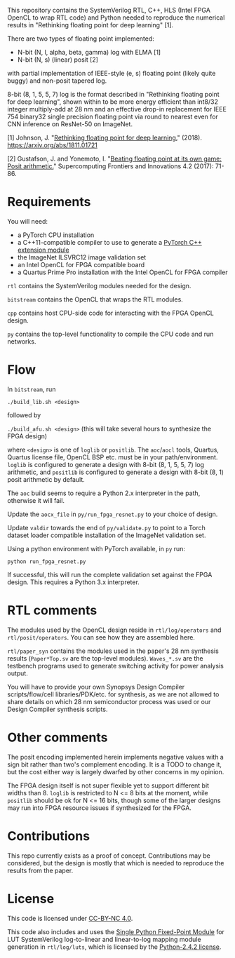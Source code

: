 This repository contains the SystemVerilog RTL, C++, HLS (Intel FPGA OpenCL to wrap RTL code) and Python needed to reproduce the numerical results in "Rethinking floating point for deep learning" [1].

There are two types of floating point implemented:

- N-bit (N, l, alpha, beta, gamma) log with ELMA [1]
- N-bit (N, s) (linear) posit [2]

with partial implementation of IEEE-style (e, s) floating point (likely quite buggy) and non-posit tapered log.

8-bit (8, 1, 5, 5, 7) log is the format described in "Rethinking floating point for deep learning", shown within to be more energy efficient than int8/32 integer multiply-add at 28 nm and an effective drop-in replacement for IEEE 754 binary32 single precision floating point via round to nearest even for CNN inference on ResNet-50 on ImageNet.

[1] Johnson, J. "[Rethinking floating point for deep learning.](https://arxiv.org/abs/1811.01721)" (2018). https://arxiv.org/abs/1811.01721

[2] Gustafson, J. and Yonemoto, I. "[Beating floating point at its own game: Posit arithmetic.](https://dl.acm.org/citation.cfm?id=3148220)" Supercomputing Frontiers and Innovations 4.2 (2017): 71-86.

# Requirements

You will need:

- a PyTorch CPU installation
- a C++11-compatible compiler to use to generate a [PyTorch C++ extension module](https://pytorch.org/tutorials/advanced/cpp_extension.html)
- the ImageNet ILSVRC12 image validation set
- an Intel OpenCL for FPGA compatible board
- a Quartus Prime Pro installation with the Intel OpenCL for FPGA compiler

`rtl` contains the SystemVerilog modules needed for the design.

`bitstream` contains the OpenCL that wraps the RTL modules.

`cpp` contains host CPU-side code for interacting with the FPGA OpenCL design.

`py` contains the top-level functionality to compile the CPU code and run networks.

# Flow

In `bitstream`, run

`./build_lib.sh <design>`

followed by

`./build_afu.sh <design>` (this will take several hours to synthesize the FPGA design)

where `<design>` is one of `loglib` or `positlib`. The `aoc`/`aocl` tools, Quartus, Quartus license file, OpenCL BSP etc. must be in your path/environment. `loglib` is configured to generate a design with 8-bit (8, 1, 5, 5, 7) log arithmetic, and `positlib` is configured to generate a design with 8-bit (8, 1) posit arithmetic by default.

The `aoc` build seems to require a Python 2.x interpreter in the path, otherwise it will fail.

Update the `aocx_file` in `py/run_fpga_resnet.py` to your choice of design.

Update `valdir` towards the end of `py/validate.py` to point to a Torch dataset loader compatible installation of the ImageNet validation set.

Using a python environment with PyTorch available, in `py` run:

`python run_fpga_resnet.py`

If successful, this will run the complete validation set against the FPGA design. This requires a Python 3.x interpreter.

# RTL comments

The modules used by the OpenCL design reside in `rtl/log/operators` and `rtl/posit/operators`. You can see how they are assembled here.

`rtl/paper_syn` contains the modules used in the paper's 28 nm synthesis results (`Paper*Top.sv` are the top-level modules). `Waves_*.sv` are the testbench programs used to generate switching activity for power analysis output.

You will have to provide your own Synopsys Design Compiler scripts/flow/cell libraries/PDK/etc. for synthesis, as we are not allowed to share details on which 28 nm semiconductor process was used or our Design Compiler synthesis scripts.

# Other comments

The posit encoding implemented herein implements negative values with a sign bit rather than two's complement encoding. It is a TODO to change it, but the cost either way is largely dwarfed by other concerns in my opinion.

The FPGA design itself is not super flexible yet to support different bit widths than 8. `loglib` is restricted to N <= 8 bits at the moment, while `positlib` should be ok for N <= 16 bits, though some of the larger designs may run into FPGA resource issues if synthesized for the FPGA.

# Contributions

This repo currently exists as a proof of concept. Contributions may be considered, but the design is mostly that which is needed to reproduce the results from the paper.

# License

This code is licensed under [CC-BY-NC 4.0](https://creativecommons.org/licenses/by-nc/4.0/).

This code also includes and uses the [Single Python Fixed-Point Module](https://github.com/rwpenney/spfpm) for LUT SystemVerilog log-to-linear and linear-to-log mapping module generation in `rtl/log/luts`, which is licensed by the [Python-2.4.2 license](http://www.python.org/psf/license).
